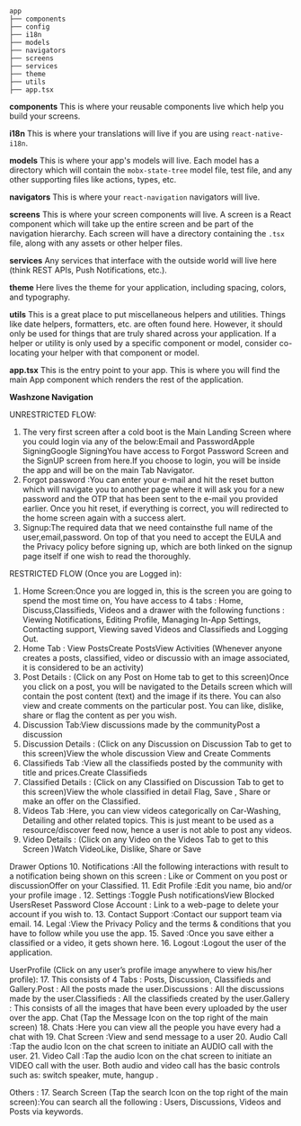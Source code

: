 
```
app
├── components
├── config
├── i18n
├── models
├── navigators
├── screens
├── services
├── theme
├── utils
├── app.tsx
```

**components**
This is where your reusable components live which help you build your screens.

**i18n**
This is where your translations will live if you are using `react-native-i18n`.

**models**
This is where your app's models will live. Each model has a directory which will contain the `mobx-state-tree` model file, test file, and any other supporting files like actions, types, etc.

**navigators**
This is where your `react-navigation` navigators will live.

**screens**
This is where your screen components will live. A screen is a React component which will take up the entire screen and be part of the navigation hierarchy. Each screen will have a directory containing the `.tsx` file, along with any assets or other helper files.

**services**
Any services that interface with the outside world will live here (think REST APIs, Push Notifications, etc.).

**theme**
Here lives the theme for your application, including spacing, colors, and typography.

**utils**
This is a great place to put miscellaneous helpers and utilities. Things like date helpers, formatters, etc. are often found here. However, it should only be used for things that are truly shared across your application. If a helper or utility is only used by a specific component or model, consider co-locating your helper with that component or model.

**app.tsx** This is the entry point to your app. This is where you will find the main App component which renders the rest of the application.


**Washzone Navigation**

UNRESTRICTED FLOW:
1. The very first screen after a cold boot is the Main Landing Screen where you could login via any of the below:Email and PasswordApple SigningGoogle SigningYou have access to Forgot Password Screen and the SignUP screen from here.If you choose to login, you will be inside the app and will be on the main Tab Navigator.
2. Forgot password :You can enter your e-mail and hit the reset button which will navigate you to another page where it will ask you for a new password and the OTP that has been sent to the e-mail you provided earlier. Once you hit reset, if everything is correct, you will redirected to the home screen again with a success alert.
3. Signup:The required data that we need containsthe full name of the user,email,password. On top of that you need to accept the EULA and the Privacy policy before signing up, which are both linked on the signup page itself if one wish to read the thoroughly.

RESTRICTED FLOW (Once you are Logged in):
1. Home Screen:Once you are logged in, this is the screen you are going to spend the most time on, You have access to 4 tabs : Home, Discuss,Classifieds, Videos and a drawer with the following functions :  Viewing Notifications, Editing Profile, Managing In-App Settings, Contacting support, Viewing saved Videos and Classifieds and Logging Out.
2. Home Tab : View PostsCreate PostsView Activities (Whenever anyone creates a posts, classified, video or discussio with an image associated, it is considered to be an activity)
3. Post Details : (Click on any Post on Home tab to get to this screen)Once you click on a post, you will be navigated to the Details screen which will contain the post content (text) and the image if its there. You can also view and create comments on the particular post. You can like, dislike, share or flag the content as per you wish. 
4. Discussion Tab:View discussions made by the communityPost a discussion 
5. Discussion Details : (Click on any Discussion on Discussion Tab to get to this screen)View the whole discussion View and Create Comments
6. Classifieds Tab :View all the classifieds posted by the community with title and prices.Create Classifieds
7. Classified Details : (Click on any Classified on Discussion Tab to get to this screen)View the whole classified in detail Flag, Save , Share or make an offer on the Classified.
8. Videos Tab :Here, you can view videos categorically on Car-Washing, Detailing and other related topics. This is just meant to be used as a resource/discover feed now, hence a user is not able to post any videos.
9. Video Details : (Click on any Video on the Videos Tab to get to this Screen )Watch VideoLike, Dislike, Share or Save

Drawer Options
10. Notifications :All the following interactions with result to a notification being shown on this screen : Like or Comment on you post or discussionOffer on your Classified.
11. Edit Profile :Edit you name, bio and/or your profile image .
12. Settings :Toggle Push notificationsView Blocked UsersReset Password Close Account :  Link to a web-page to delete your account if you wish to.
13. Contact Support :Contact our support team via email.
14. Legal :View the Privacy Policy and the terms & conditions that you have to follow while you use the app.
15. Saved :Once you save either a classified or a video, it gets shown here.
16. Logout :Logout the user of the application.

UserProfile (Click on any user’s profile image anywhere to view his/her profile):
17. This consists of 4 Tabs :  Posts, Discussion, Classifieds and Gallery.Post : All the posts made the user.Discussions : All the discussions made by the user.Classifieds :  All the classifieds created by the user.Gallery : This consists of all the images that have been every uploaded by the user over the app.
Chat (Tap the Message Icon on the top right of the main screen)
18.  Chats :Here you can view all the people you have every had a chat with
19. Chat Screen :View and send message to a user
20. Audio Call :Tap the audio Icon on the chat screen to initiate an AUDIO call with the user. 
21. Video Call :Tap the audio Icon on the chat screen to initiate an VIDEO call with the user. Both audio and video call has the basic controls such as: switch speaker, mute, hangup . 

Others :
17. Search Screen (Tap the search Icon on the top right of the main screen):You can search all the following : Users, Discussions, Videos and Posts via keywords.


